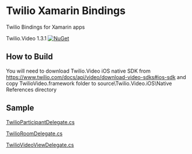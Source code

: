 # Twilio Xamarin Bindings

Twilio Bindings for Xamarin apps

Twilio.Video 1.3.1 [![NuGet][video-nuget-img]][video-nuget-link]

## How to Build

You will need to download Twilio.Video iOS native SDK from https://www.twilio.com/docs/api/video/download-video-sdks#ios-sdk and copy TwilioVideo.framework folder to source\Twilio.Video.iOS\Native References directory

[video-nuget-img]: https://img.shields.io/badge/nuget-1.3.1.svg
[video-nuget-link]: https://www.nuget.org/packages/Twilio.Video.XamarinBinding

## Sample

[TwilioParticipantDelegate.cs](sample/Twilio.Video.Sample.iOS/TwilioParticipantDelegate.cs)

[TwilioRoomDelegate.cs](sample/Twilio.Video.Sample.iOS/TwilioRoomDelegate.cs)

[TwilioVideoViewDelegate.cs](sample/Twilio.Video.Sample.iOS/TwilioVideoViewDelegate.cs)
